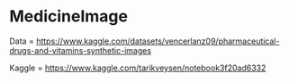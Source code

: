 # MedicineImage

Data = https://www.kaggle.com/datasets/vencerlanz09/pharmaceutical-drugs-and-vitamins-synthetic-images

Kaggle = https://www.kaggle.com/tarikveysen/notebook3f20ad6332
